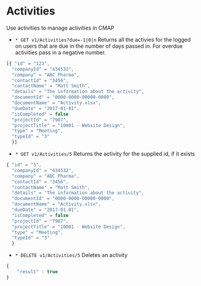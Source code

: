 # Activities
Use activities to manage activities in CMAP

* `* GET v1/Activities?due=-1|0|n` Returns all the activies for the logged on users that are due in the number of days passed in. For overdue activities pass in a negative number.

```javascript
[{ "id" = "123", 
  "companyId" = "434532", 
  "company" = "ABC Pharma", 
  "contactId" = "3456", 
  "contactName" = "Matt Smith", 
  "details" = "The information about the activity", 
  "documentId" = "0000-0000-00000-0000", 
  "documentName" = "Activity.xlsx", 
  "dueDate" = "2017-01-01", 
  "isCompleted" = false
  "projectId" = "7987", 
  "projectTitle" = "10001 - Website Design", 
  "type" = "Meeting", 
  "typeId" = "3"
  }]
```

* `* GET v1/Activities/5` Returns the activity for the supplied id, if it exists

```javascript
{ "id" = "5", 
  "companyId" = "434532", 
  "company" = "ABC Pharma", 
  "contactId" = "3456", 
  "contactName" = "Matt Smith", 
  "details" = "The information about the activity", 
  "documentId" = "0000-0000-00000-0000", 
  "documentName" = "Activity.xlsx", 
  "dueDate" = "2017-01-01", 
  "isCompleted" = false
  "projectId" = "7987", 
  "projectTitle" = "10001 - Website Design", 
  "type" = "Meeting", 
  "typeId" = "3"
  }
```

* `* DELETE v1/Activities/5` Deletes an activity 
``` javascript 
{ 
	"result" : true
}
```
